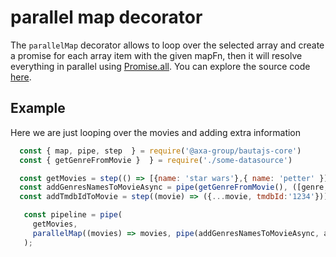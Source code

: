 # parallel map decorator

The `parallelMap` decorator allows to loop over the selected array and create a promise for each array item with the given mapFn, then it will resolve everything in parallel using [Promise.all](https://developer.mozilla.org/en-US/docs/Web/JavaScript/Reference/Global_Objects/Promise/all). You can explore the source code [here](../../packages/bautajs-core/src/decorators/parallel-map.ts).

## Example

Here we are just looping over the movies and adding extra information

```javascript
  const { map, pipe, step  } = require('@axa-group/bautajs-core')
  const { getGenreFromMovie }  } = require('./some-datasource')

  const getMovies = step(() => [{name: 'star wars'},{ name: 'petter' }]);
  const addGenresNamesToMovieAsync = pipe(getGenreFromMovie(), ([genre, movie]) => ({...movie, genre}));
  const addTmdbIdToMovie = step((movie) => ({...movie, tmdbId:'1234'}));

   const pipeline = pipe(
     getMovies,
     parallelMap((movies) => movies, pipe(addGenresNamesToMovieAsync, addTmdbIdToMovie))
   );
 ```
